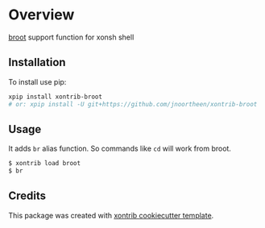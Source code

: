# Overview
[broot](https://github.com/Canop/broot) support function for xonsh shell


## Installation

To install use pip:

``` bash
xpip install xontrib-broot
# or: xpip install -U git+https://github.com/jnoortheen/xontrib-broot
```

## Usage
It adds `br` alias function. So commands like `cd` will work from broot.
``` bash
$ xontrib load broot
$ br 
```

## Credits

This package was created with [xontrib cookiecutter template](https://github.com/jnoortheen/xontrib-cookiecutter).
